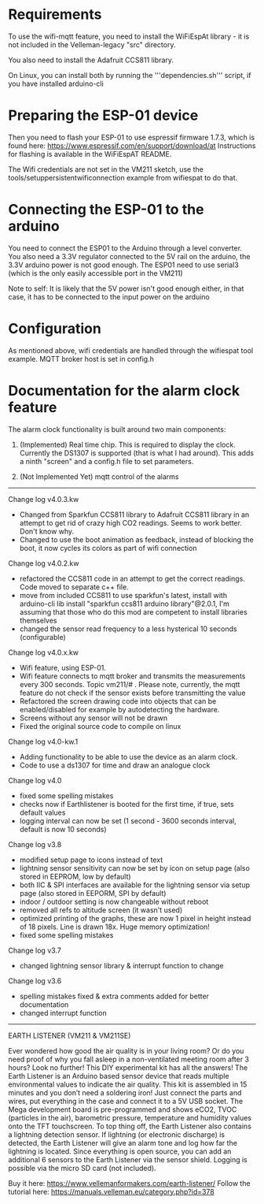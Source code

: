 Requirements
============

To use the wifi-mqtt feature, you need to install the WiFiEspAt library - it is not included in the Velleman-legacy "src" directory.

You also need to install the Adafruit CCS811 library.

On Linux, you can install both by running the '''dependencies.sh''' script, if you have installed arduino-cli

Preparing the ESP-01 device
===========================

Then you need to flash your ESP-01 to use espressif firmware 1.7.3, which is found here: https://www.espressif.com/en/support/download/at
Instructions for flashing is available in the WiFiEspAT README.

The Wifi credentials are not set in the VM211 sketch, use the tools/setuppersistentwificonnection example from wifiespat to do that.

Connecting the ESP-01 to the arduino
====================================

You need to connect the ESP01 to the Arduino through a level converter. You also need a 3.3V regulator connected to the 5V rail on the arduino,
the 3.3V arduino power is not good enough. The ESP01 need to use serial3 (which is the only easily accessible port in the VM211)

Note to self: It is likely that the 5V power isn't good enough either, in that case, it has to be connected to the input power on the arduino

Configuration
=============

As mentioned above, wifi credentials are handled through the wifiespat tool example.
MQTT broker host is set in config.h

Documentation for the alarm clock feature
=========================================

The alarm clock functionality is built around two main components: 

1. (Implemented) Real time chip. This is required to display the clock. Currently the DS1307 is supported (that is what I had around). This adds a ninth "screen" and a config.h file to set parameters. 

2. (Not Implemented Yet) mqtt control of the alarms

-------------------------------------------------------

Change log v4.0.3.kw
- Changed from Sparkfun CCS811 library to Adafruit CCS811 library in an attempt to get rid of crazy high CO2 readings. Seems to work better. Don't know why.
- Changed to use the boot animation as feedback, instead of blocking the boot, it now cycles its colors as part of wifi connection

Change log v4.0.2.kw
- refactored the CCS811 code in an attempt to get the correct readings. Code moved to separate c++ file.
- move from included CCS811 to use sparkfun's latest, install with arduino-cli lib install "sparkfun ccs811 arduino library"@2.0.1, I'm assuming that those who do this mod are competent to install libraries themselves
- changed the sensor read frequency to a less hysterical 10 seconds (configurable)

Change log v4.0.x.kw
- Wifi feature, using ESP-01. 
- Wifi feature connects to mqtt broker and transmits the measurements every 300 seconds. Topic vm211/# . Please note, currently, the mqtt feature do not check if the sensor exists before transmitting the value
- Refactored the screen drawing code into objects that can be enabled/disabled for example by autodetecting the hardware.
- Screens without any sensor will not be drawn
- Fixed the original source code to compile on linux

Change log v4.0-kw.1
- Adding functionality to be able to use the device as an alarm clock.
- Code to use a ds1307 for time and draw an analogue clock

Change log v4.0
- fixed some spelling mistakes
- checks now if Earthlistener is booted for the first time, if true, sets default values
- logging interval can now be set (1 second - 3600 seconds interval, default is now 10 seconds)

Change log v3.8
- modified setup page to icons instead of text
- lightning sensor sensitivity can now be set by icon on setup page (also stored in EEPROM, low by default)
- both IIC & SPI interfaces are available for the lightning sensor via setup page (also stored in EEPORM, SPI by default)
- indoor / outdoor setting is now changeable without reboot
- removed all refs to altitude screen (it wasn't used)
- optimized printing of the graphs, these are now 1 pixel in height instead of 18 pixels. Line is drawn 18x. Huge memory optimization!
- fixed some spelling mistakes

Change log v3.7
- changed lightning sensor library & interrupt function to change

Change log v3.6
- spelling mistakes fixed & extra comments added for better documentation
- changed interrupt function

---------------------------------------------------

EARTH LISTENER (VM211 & VM211SE)

Ever wondered how good the air quality is in your living room? Or do you need proof of why you fall asleep in a non-ventilated meeting room after 3 hours? Look no further! This DIY experimental kit has all the answers!
The Earth Listener is an Arduino based sensor device that reads multiple environmental values to indicate the air quality. This kit is assembled in 15 minutes and you don’t need a soldering iron! Just connect the parts and wires, put everything in the case and connect it to a 5V USB socket. The Mega development board is pre-programmed and shows eCO2, TVOC (particles in the air), barometric pressure, temperature and humidity values onto the TFT touchscreen. To top thing off, the Earth Listener also contains a lightning detection sensor. If lightning (or electronic discharge) is detected, the Earth Listener will give an alarm tone and log how far the lightning is located. Since everything is open source, you can add an additional 6 sensors to the Earth Listener via the sensor shield. Logging is possible via the micro SD card (not included).

Buy it here: https://www.vellemanformakers.com/earth-listener/
Follow the tutorial here: https://manuals.velleman.eu/category.php?id=378 

